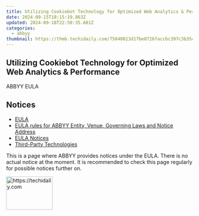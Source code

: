 ```yaml
---
title: Utilizing Cookiebot Technology for Optimized Web Analytics & Performance
date: 2024-09-15T18:15:19.863Z
updated: 2024-09-18T22:50:35.601Z
categories:
  - abbyy
thumbnail: https://thmb.techidaily.com/75040013d17be0726faccbc397c3b3541c1732db61566ed595168e5f4f1378d7.jpg
---
```


## Utilizing Cookiebot Technology for Optimized Web Analytics & Performance

ABBYY EULA

## Notices

* [EULA](https://tools.techidaily.com/abbyy/products/)
* [EULA rules for ABBYY Entity, Venue, Governing Laws and Notice Address](https://tools.techidaily.com/abbyy/products/)
* [EULA Notices](https://tools.techidaily.com/abbyy/products/)
* [Third-Party Technologies](https://tools.techidaily.com/abbyy/products/)

This is a page where ABBYY provides notices under the EULA. There is no actual notice at the moment. It is recommended to check this page regularly for possible notices further on.

<ins class="adsbygoogle"
     style="display:block"
     data-ad-format="autorelaxed"
     data-ad-client="ca-pub-7571918770474297"
     data-ad-slot="1223367746"></ins>

<ins class="adsbygoogle"
     style="display:block"
     data-ad-client="ca-pub-7571918770474297"
     data-ad-slot="8358498916"
     data-ad-format="auto"
     data-full-width-responsive="true"></ins>



<!-- affiliate ads begin -->
<a href="https://25home.pxf.io/c/5597632/2148637/16836" target="_top" id="2148637">
  <img src="//a.impactradius-go.com/display-ad/16836-2148637" border="0" alt="https://techidaily.com" width="125" height="90"/>
</a>
<img height="0" width="0" src="https://25home.pxf.io/i/5597632/2148637/16836" style="position:absolute;visibility:hidden;" border="0" />
<!-- affiliate ads end -->

